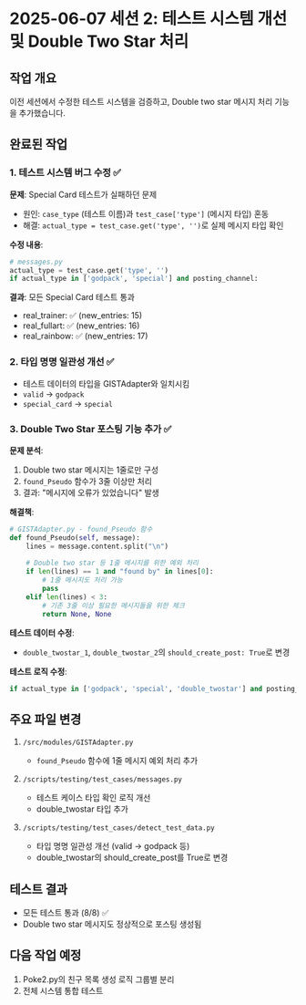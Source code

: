 # 2025-06-07 세션 2: 테스트 시스템 개선 및 Double Two Star 처리

## 작업 개요
이전 세션에서 수정한 테스트 시스템을 검증하고, Double two star 메시지 처리 기능을 추가했습니다.

## 완료된 작업

### 1. 테스트 시스템 버그 수정 ✅
**문제**: Special Card 테스트가 실패하던 문제
- 원인: `case_type` (테스트 이름)과 `test_case['type']` (메시지 타입) 혼동
- 해결: `actual_type = test_case.get('type', '')`로 실제 메시지 타입 확인

**수정 내용**:
```python
# messages.py
actual_type = test_case.get('type', '')
if actual_type in ['godpack', 'special'] and posting_channel:
```

**결과**: 모든 Special Card 테스트 통과
- real_trainer: ✅ (new_entries: 15)
- real_fullart: ✅ (new_entries: 16)  
- real_rainbow: ✅ (new_entries: 17)

### 2. 타입 명명 일관성 개선 ✅
- 테스트 데이터의 타입을 GISTAdapter와 일치시킴
- `valid` → `godpack`
- `special_card` → `special`

### 3. Double Two Star 포스팅 기능 추가 ✅

**문제 분석**:
1. Double two star 메시지는 1줄로만 구성
2. `found_Pseudo` 함수가 3줄 이상만 처리
3. 결과: "메시지에 오류가 있었습니다" 발생

**해결책**:
```python
# GISTAdapter.py - found_Pseudo 함수
def found_Pseudo(self, message):
    lines = message.content.split("\n")
    
    # Double two star 등 1줄 메시지를 위한 예외 처리
    if len(lines) == 1 and "found by" in lines[0]:
        # 1줄 메시지도 처리 가능
        pass
    elif len(lines) < 3:
        # 기존 3줄 이상 필요한 메시지들을 위한 체크
        return None, None
```

**테스트 데이터 수정**:
- `double_twostar_1`, `double_twostar_2`의 `should_create_post: True`로 변경

**테스트 로직 수정**:
```python
if actual_type in ['godpack', 'special', 'double_twostar'] and posting_channel:
```

## 주요 파일 변경

1. `/src/modules/GISTAdapter.py`
   - `found_Pseudo` 함수에 1줄 메시지 예외 처리 추가

2. `/scripts/testing/test_cases/messages.py`
   - 테스트 케이스 타입 확인 로직 개선
   - double_twostar 타입 추가

3. `/scripts/testing/test_cases/detect_test_data.py`
   - 타입 명명 일관성 개선 (valid → godpack 등)
   - double_twostar의 should_create_post를 True로 변경

## 테스트 결과
- 모든 테스트 통과 (8/8) ✅
- Double two star 메시지도 정상적으로 포스팅 생성됨

## 다음 작업 예정
1. Poke2.py의 친구 목록 생성 로직 그룹별 분리
2. 전체 시스템 통합 테스트